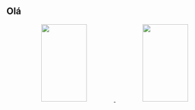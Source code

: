 ## Olá
<div align="center">
  <a href="https://github.com/gustavoSutil">
  <img width="46%" height="180em" src="https://github-readme-stats.vercel.app/api?username=gustavoSutil&show_icons=true&theme=yeblu&include_all_commits=true&count_private=true"/>
  <img width="46%" height="180em" src="https://github-readme-stats.vercel.app/api/top-langs/?username=gustavoSutil&layout=compact&langs_count=7&theme=yeblu"/>
</div>
